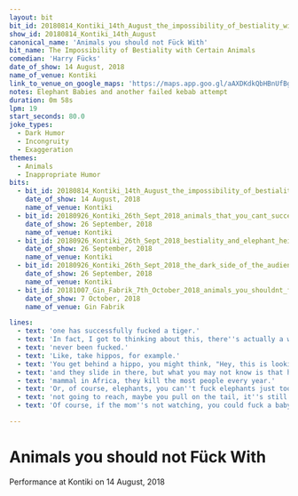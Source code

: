 ```yaml
---
layout: bit
bit_id: 20180814_Kontiki_14th_August_the_impossibility_of_bestiality_with_certain_animals
show_id: 20180814_Kontiki_14th_August
canonical_name: 'Animals you should not Fück With'
bit_name: The Impossibility of Bestiality with Certain Animals
comedian: 'Harry Fücks'
date_of_show: 14 August, 2018
name_of_venue: Kontiki
link_to_venue_on_google_maps: 'https://maps.app.goo.gl/aAXDKdkQbHBnUfBg7'
notes: Elephant Babies and another failed kebab attempt
duration: 0m 58s
lpm: 19
start_seconds: 80.0
joke_types:
  - Dark Humor
  - Incongruity
  - Exaggeration
themes:
  - Animals
  - Inappropriate Humor
bits:
  - bit_id: 20180814_Kontiki_14th_August_the_impossibility_of_bestiality_with_certain_animals
    date_of_show: 14 August, 2018
    name_of_venue: Kontiki
  - bit_id: 20180926_Kontiki_26th_Sept_2018_animals_that_you_cant_successfully_mate_with
    date_of_show: 26 September, 2018
    name_of_venue: Kontiki
  - bit_id: 20180926_Kontiki_26th_Sept_2018_bestiality_and_elephant_heights
    date_of_show: 26 September, 2018
    name_of_venue: Kontiki
  - bit_id: 20180926_Kontiki_26th_Sept_2018_the_dark_side_of_the_audiences_humor
    date_of_show: 26 September, 2018
    name_of_venue: Kontiki
  - bit_id: 20181007_Gin_Fabrik_7th_October_2018_animals_you_shouldnt_fuchs_with
    date_of_show: 7 October, 2018
    name_of_venue: Gin Fabrik

lines:
  - text: 'one has successfully fucked a tiger.'
  - text: 'In fact, I got to thinking about this, there''s actually a whole class of animals that have'
  - text: 'never been fucked.'
  - text: 'Like, take hippos, for example.'
  - text: 'You get behind a hippo, you might think, "Hey, this is looking good, it''s kind of squidgy,"'
  - text: 'and they slide in there, but what you may not know is that hippos are the most dangerous'
  - text: 'mammal in Africa, they kill the most people every year.'
  - text: 'Or, of course, elephants, you can''t fuck elephants just too hot, you''d be like, "Oh, oh," it''s'
  - text: 'not going to reach, maybe you pull on the tail, it''s still not going to work.'
  - text: 'Of course, if the mom''s not watching, you could fuck a baby elephant.'

---
```


# Animals you should not Fück With

Performance at Kontiki on 14 August, 2018
